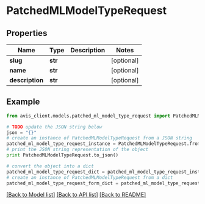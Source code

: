 # PatchedMLModelTypeRequest


## Properties

Name | Type | Description | Notes
------------ | ------------- | ------------- | -------------
**slug** | **str** |  | [optional]
**name** | **str** |  | [optional]
**description** | **str** |  | [optional]

## Example

```python
from avis_client.models.patched_ml_model_type_request import PatchedMLModelTypeRequest

# TODO update the JSON string below
json = "{}"
# create an instance of PatchedMLModelTypeRequest from a JSON string
patched_ml_model_type_request_instance = PatchedMLModelTypeRequest.from_json(json)
# print the JSON string representation of the object
print PatchedMLModelTypeRequest.to_json()

# convert the object into a dict
patched_ml_model_type_request_dict = patched_ml_model_type_request_instance.to_dict()
# create an instance of PatchedMLModelTypeRequest from a dict
patched_ml_model_type_request_form_dict = patched_ml_model_type_request.from_dict(patched_ml_model_type_request_dict)
```
[[Back to Model list]](../#documentation-for-models) [[Back to API list]](../#documentation-for-api-endpoints) [[Back to README]](../)
